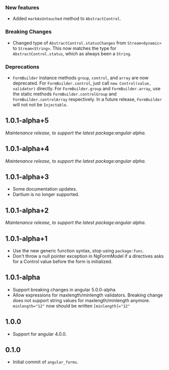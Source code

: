 ### New features

-   Added `markAsUntouched` method to `AbstractControl`.

### Breaking Changes

-   Changed type of `AbstractControl.statusChanges` from `Stream<dynamic>` to
    `Stream<String>`. This now matches the type for `AbstractControl.status`,
    which as always been a `String`.

### Deprecations

-   `FormBuilder` instance methods `group`, `control`, and `array` are now
    deprecated. For `FormBuilder.control`, just call `new Control(value,
    validator)` directly. For `FormBuilder.group` and `FormBuilder.array`, use
    the static methods `FormBuilder.controlGroup` and `FormBuilder.controlArray`
    respectively. In a future release, `FormBuilder` will not not be
    `Injectable`.

## 1.0.1-alpha+5

_Maintenance release, to support the latest package:angular alpha._

## 1.0.1-alpha+4

_Maintenance release, to support the latest package:angular alpha._

## 1.0.1-alpha+3

-   Some documentation updates.
-   Dartium is no longer supported.

## 1.0.1-alpha+2

_Maintenance release, to support the latest package:angular alpha._

## 1.0.1-alpha+1

-   Use the new generic function syntax, stop using `package:func`.
-   Don't throw a null pointer exception in NgFormModel if a directives asks for
    a Control value before the form is initialized.

## 1.0.1-alpha

-   Support breaking changes in angular 5.0.0-alpha
-   Allow expressions for maxlength/minlength validators. Breaking change does
    not support string values for maxlength/minlength anymore. `minlength="12"`
    now should be written `[minlength]="12"`

## 1.0.0

-   Support for angular 4.0.0.

## 0.1.0

-   Initial commit of `angular_forms`.
